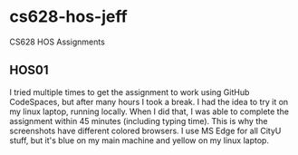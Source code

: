 # cs628-hos-jeff
CS628 HOS Assignments

## HOS01
I tried multiple times to get the assignment to work using GitHub CodeSpaces, but after many hours I took a break. I had the idea to try it on my linux laptop, running locally. When I did that, I was able to complete the assignment within 45 minutes (including typing time). This is why the screenshots have different colored browsers. I use MS Edge for all CityU stuff, but it's blue on my main machine and yellow on my linux laptop. 
